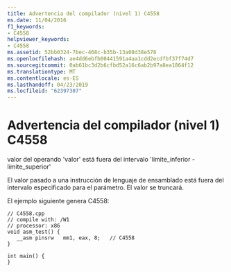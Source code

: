 ```yaml
---
title: Advertencia del compilador (nivel 1) C4558
ms.date: 11/04/2016
f1_keywords:
- C4558
helpviewer_keywords:
- C4558
ms.assetid: 52bb0324-7bec-468c-b35b-13a08d38e578
ms.openlocfilehash: ae4dd6ebfb00441591a4aa1cdd2ecdfbf37f74d7
ms.sourcegitcommit: 0ab61bc3d2b6cfbd52a16c6ab2b97a8ea1864f12
ms.translationtype: MT
ms.contentlocale: es-ES
ms.lasthandoff: 04/23/2019
ms.locfileid: "62397307"
---
```

# <a name="compiler-warning-level-1-c4558"></a>Advertencia del compilador (nivel 1) C4558

valor del operando 'valor' está fuera del intervalo 'límite_inferior - límite_superior'

El valor pasado a una instrucción de lenguaje de ensamblado está fuera del intervalo especificado para el parámetro. El valor se truncará.

El ejemplo siguiente genera C4558:

```
// C4558.cpp
// compile with: /W1
// processor: x86
void asm_test() {
   __asm pinsrw   mm1, eax, 8;   // C4558
}

int main() {
}
```